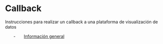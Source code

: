 # Callback
Instrucciones para realizar un callback a una plataforma de visualización de datos

        -       [Información general](#informacion+general)
  
 
 
